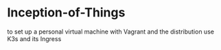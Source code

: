 # Inception-of-Things
to set up a personal virtual machine with Vagrant and the distribution use K3s and its Ingress 
